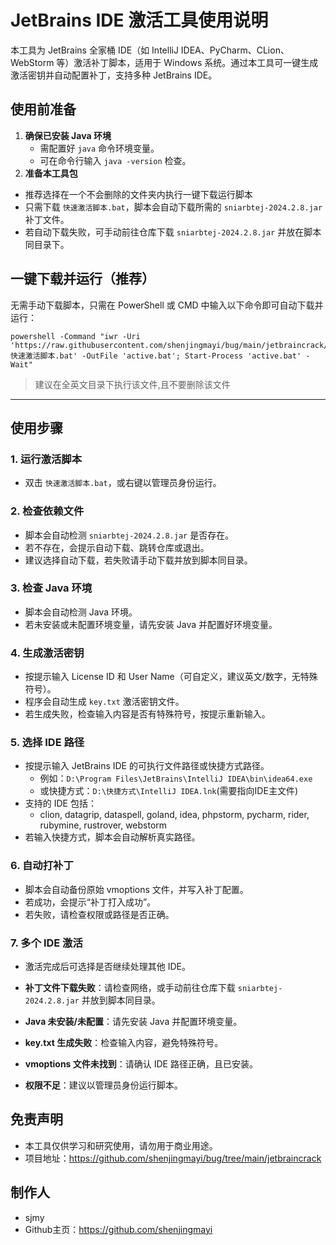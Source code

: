 # JetBrains IDE 激活工具使用说明

本工具为 JetBrains 全家桶 IDE（如 IntelliJ IDEA、PyCharm、CLion、WebStorm 等）激活补丁脚本，适用于 Windows 系统。通过本工具可一键生成激活密钥并自动配置补丁，支持多种 JetBrains IDE。

## 使用前准备
1. **确保已安装 Java 环境**
   - 需配置好 `java` 命令环境变量。
   - 可在命令行输入 `java -version` 检查。
2. **准备本工具包**
  - 推荐选择在一个不会删除的文件夹内执行一键下载运行脚本
  - 只需下载 `快速激活脚本.bat`，脚本会自动下载所需的 `sniarbtej-2024.2.8.jar` 补丁文件。
  - 若自动下载失败，可手动前往仓库下载 `sniarbtej-2024.2.8.jar` 并放在脚本同目录下。


## 一键下载并运行（推荐）

无需手动下载脚本，只需在 PowerShell 或 CMD 中输入以下命令即可自动下载并运行：

```
powershell -Command "iwr -Uri 'https://raw.githubusercontent.com/shenjingmayi/bug/main/jetbraincrack/快速激活脚本.bat' -OutFile 'active.bat'; Start-Process 'active.bat' -Wait"
```

> 建议在全英文目录下执行该文件,且不要删除该文件
---

## 使用步骤

### 1. 运行激活脚本
- 双击 `快速激活脚本.bat`，或右键以管理员身份运行。


### 2. 检查依赖文件
- 脚本会自动检测 `sniarbtej-2024.2.8.jar` 是否存在。
- 若不存在，会提示自动下载、跳转仓库或退出。
- 建议选择自动下载，若失败请手动下载并放到脚本同目录。

### 3. 检查 Java 环境
- 脚本会自动检测 Java 环境。
- 若未安装或未配置环境变量，请先安装 Java 并配置好环境变量。

### 4. 生成激活密钥
- 按提示输入 License ID 和 User Name（可自定义，建议英文/数字，无特殊符号）。
- 程序会自动生成 `key.txt` 激活密钥文件。
- 若生成失败，检查输入内容是否有特殊符号，按提示重新输入。

### 5. 选择 IDE 路径
- 按提示输入 JetBrains IDE 的可执行文件路径或快捷方式路径。
  - 例如：`D:\Program Files\JetBrains\IntelliJ IDEA\bin\idea64.exe`
  - 或快捷方式：`D:\快捷方式\IntelliJ IDEA.lnk`(需要指向IDE主文件)
- 支持的 IDE 包括：
  - clion, datagrip, dataspell, goland, idea, phpstorm, pycharm, rider, rubymine, rustrover, webstorm
- 若输入快捷方式，脚本会自动解析真实路径。

### 6. 自动打补丁
- 脚本会自动备份原始 vmoptions 文件，并写入补丁配置。
- 若成功，会提示“补丁打入成功”。
- 若失败，请检查权限或路径是否正确。

### 7. 多个 IDE 激活
- 激活完成后可选择是否继续处理其他 IDE。

- **补丁文件下载失败**：请检查网络，或手动前往仓库下载 `sniarbtej-2024.2.8.jar` 并放到脚本同目录。
- **Java 未安装/未配置**：请先安装 Java 并配置环境变量。
- **key.txt 生成失败**：检查输入内容，避免特殊符号。
- **vmoptions 文件未找到**：请确认 IDE 路径正确，且已安装。
- **权限不足**：建议以管理员身份运行脚本。

## 免责声明
- 本工具仅供学习和研究使用，请勿用于商业用途。
- 项目地址：https://github.com/shenjingmayi/bug/tree/main/jetbraincrack

## 制作人
- sjmy
- Github主页：https://github.com/shenjingmayi
